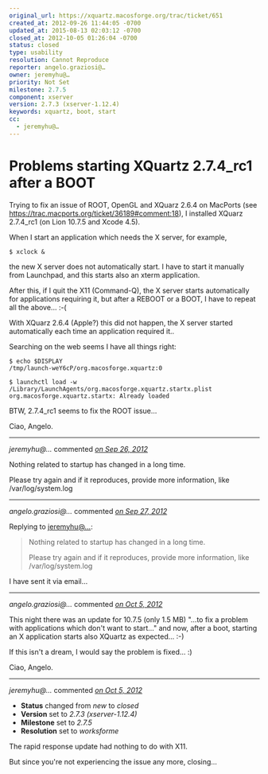 ```yaml
---
original_url: https://xquartz.macosforge.org/trac/ticket/651
created_at: 2012-09-26 11:44:05 -0700
updated_at: 2015-08-13 02:03:12 -0700
closed_at: 2012-10-05 01:26:04 -0700
status: closed
type: usability
resolution: Cannot Reproduce
reporter: angelo.graziosi@…
owner: jeremyhu@…
priority: Not Set
milestone: 2.7.5
component: xserver
version: 2.7.3 (xserver-1.12.4)
keywords: xquartz, boot, start
cc:
  - jeremyhu@…
---
```


Problems starting XQuartz 2.7.4\_rc1 after a BOOT
=================================================


Trying to fix an issue of ROOT, OpenGL and XQuarz 2.6.4 on MacPorts (see <https://trac.macports.org/ticket/36189#comment:18>), I installed XQuarz 2.7.4\_rc1 (on Lion 10.7.5 and Xcode 4.5).

When I start an application which needs the X server, for example,

    $ xclock &

the new X server does not automatically start. I have to start it manually from Launchpad, and this starts also an xterm application.

After this, if I quit the X11 (Command-Q), the X server starts automatically for applications requiring it, but after a REBOOT or a BOOT, I have to repeat all the above... :-(

With XQuarz 2.6.4 (Apple?) this did not happen, the X server started automatically each time an application required it..

Searching on the web seems I have all things right:

    $ echo $DISPLAY
    /tmp/launch-weY6cP/org.macosforge.xquartz:0

    $ launchctl load -w /Library/LaunchAgents/org.macosforge.xquartz.startx.plist
    org.macosforge.xquartz.startx: Already loaded

BTW, 2.7.4\_rc1 seems to fix the ROOT issue...

Ciao, Angelo.



---

*jeremyhu@…* commented *[on Sep 26, 2012](https://xquartz.macosforge.org/trac/ticket/651#comment:1 "September 26, 2012 at 1:33 PM PDT")*

Nothing related to startup has changed in a long time.

Please try again and if it reproduces, provide more information, like /var/log/system.log



---

*angelo.graziosi@…* commented *[on Sep 27, 2012](https://xquartz.macosforge.org/trac/ticket/651#comment:2 "September 27, 2012 at 10:19 AM PDT")*

Replying to [jeremyhu@…](https://xquartz.macosforge.org/trac/ticket/651#comment:1):

> Nothing related to startup has changed in a long time.
>
> Please try again and if it reproduces, provide more information, like /var/log/system.log

I have sent it via email...



---

*angelo.graziosi@…* commented *[on Oct 5, 2012](https://xquartz.macosforge.org/trac/ticket/651#comment:3 "October 5, 2012 at 12:25 AM PDT")*

This night there was an update for 10.7.5 (only 1.5 MB) "...to fix a problem with applications which don't want to start..." and now, after a boot, starting an X application starts also XQuartz as expected... :-)

If this isn't a dream, I would say the problem is fixed... :)

Ciao, Angelo.



---

*jeremyhu@…* commented *[on Oct 5, 2012](https://xquartz.macosforge.org/trac/ticket/651#comment:4 "October 5, 2012 at 1:26 AM PDT")*

-   **Status** changed from *new* to *closed*
-   **Version** set to *2.7.3 (xserver-1.12.4)*
-   **Milestone** set to *2.7.5*
-   **Resolution** set to *worksforme*

The rapid response update had nothing to do with X11.

But since you're not experiencing the issue any more, closing...



